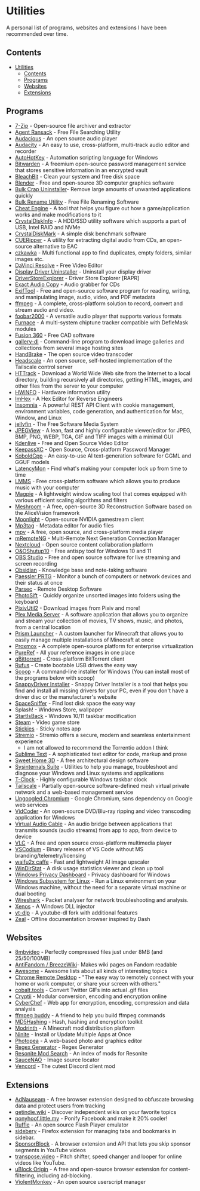 # Utilities
A personal list of programs, websites and extensions I have been recommended over time.

## Contents

- [Utilities](#utilities)
	- [Contents](#contents)
	- [Programs](#programs)
	- [Websites](#websites)
	- [Extensions](#extensions)

## Programs

- [7-Zip](https://7-zip.org/) - Open-source file archiver and extractor
- [Agent Ransack](https://www.mythicsoft.com/agentransack/) - Free File Searching Utility
- [Audacious](https://audacious-media-player.org/) - An open source audio player
- [Audacity](https://github.com/audacity/audacity) - An easy to use, cross-platform, multi-track audio editor and recorder
- [AutoHotKey](https://www.autohotkey.com/) - Automation scripting language for Windows
- [Bitwarden](https://bitwarden.com/) - A freemium open-source password management service that stores sensitive information in an encrypted vault
- [BleachBit](https://www.bleachbit.org/) - Clean your system and free disk space
- [Blender](https://www.blender.org/) - Free and open-source 3D computer graphics software
- [Bulk Crap Uninstaller](https://www.bcuninstaller.com/)- Remove large amounts of unwanted applications quickly
- [Bulk Rename Utility](https://www.bulkrenameutility.co.uk/) - Free File Renaming Software
- [Cheat Engine](https://www.cheatengine.org/) - A tool that helps you figure out how a game/application works and make modifications to it
- [CrystalDiskInfo](https://crystalmark.info/en/software/crystaldiskinfo/) - A HDD/SSD utility software which supports a part of USB, Intel RAID and NVMe
- [CrystalDiskMark](https://crystalmark.info/en/software/crystaldiskmark/) - A simple disk benchmark software
- [CUERipper](http://cue.tools/wiki/CUERipper) - A utility for extracting digital audio from CDs, an open-source alternative to EAC
- [czkawka](https://github.com/qarmin/czkawka) - Multi functional app to find duplicates, empty folders, similar images etc.
- [DaVinci Resolve](https://www.blackmagicdesign.com/products/davinciresolve) - Free Video Editor
- [Display Driver Uninstaller](https://www.guru3d.com/download/display-driver-uninstaller-download/) - Uninstall your display driver
- [DriverStoreExplorer](https://github.com/lostindark/DriverStoreExplorer) - Driver Store Explorer [RAPR]
- [Exact Audio Copy](https://www.exactaudiocopy.de/) - Audio grabber for CDs
- [ExifTool](https://exiftool.org/) - Free and open-source software program for reading, writing, and manipulating image, audio, video, and PDF metadata
- [ffmpeg](https://ffmpeg.org/) - A complete, cross-platform solution to record, convert and stream audio and video.
- [foobar2000](https://www.foobar2000.org/) - A versatile audio player that supports various formats
- [Furnace](https://github.com/tildearrow/furnace) - A multi-system chiptune tracker compatible with DefleMask modules
- [Fusion 360](https://www.autodesk.com/products/fusion-360/overview) - Free CAD software
- [gallery-dl](https://github.com/mikf/gallery-dl) - Command-line program to download image galleries and collections from several image hosting sites
- [HandBrake](https://handbrake.fr/) - The open source video transcoder
- [Headscale](https://headscale.net/) - An open source, self-hosted implementation of the Tailscale control server
- [HTTrack](https://www.httrack.com/) - Download a World Wide Web site from the Internet to a local directory, building recursively all directories, getting HTML, images, and other files from the server to your computer
- [HWiNFO](https://www.hwinfo.com/download/) - Hardware information utility
- [ImHex](https://github.com/WerWolv/ImHex) - A Hex Editor for Reverse Engineers
- [Insomnia](https://insomnia.rest/products/insomnia) - A powerful REST API Client with cookie management, environment variables, code generation, and authentication for Mac, Window, and Linux
- [jellyfin](https://jellyfin.org) - The Free Software Media System
- [JPEGView](https://sourceforge.net/projects/jpegview/) - A lean, fast and highly configurable viewer/editor for JPEG, BMP, PNG, WEBP, TGA, GIF and TIFF images with a minimal GUI
- [Kdenlive](https://kdenlive.org/) - Free and Open Source Video Editor
- [KeepassXC](https://github.com/keepassxreboot/keepassxc) - Open Source, Cross-platform Password Manager
- [KoboldCpp](https://github.com/LostRuins/koboldcpp) - An easy-to-use AI text-generation software for GGML and GGUF models
- [LatencyMon](https://resplendence.com/latencymon) - Find what's making your computer lock up from time to time
- [LMMS](https://lmms.io/) - Free cross-platform software which allows you to produce music with your computer
- [Magpie](https://github.com/Blinue/Magpie) - A lightweight window scaling tool that comes equipped with various efficient scaling algorithms and filters
- [Meshroom](https://github.com/alicevision/Meshroom) - A free, open-source 3D Reconstruction Software based on the AliceVision framework
- [Moonlight](https://moonlight-stream.org/) - Open-source NVIDIA gamestream client
- [Mp3tag](https://www.mp3tag.de/en/index.html) - Metadata editor for audio files
- [mpv](https://mpv.io/) - A free, open source, and cross-platform media player
- [mRemoteNG](https://mremoteng.org/) - Multi-Remote Next Generation Connection Manager
- [Nextcloud](https://nextcloud.com/) - Open source content collaboration platform
- [O&OShutup10](https://www.oo-software.com/en/shutup10) - Free antispy tool for Windows 10 and 11
- [OBS Studio](https://github.com/obsproject/obs-studio) - Free and open source software for live streaming and screen recording
- [Obsidian](https://obsidian.md/) - Knowledge base and note-taking software
- [Paessler PRTG](http://www.paessler.com/prtg) - Monitor a bunch of computers or network devices and their status at once
- [Parsec](https://parsec.app/) - Remote Desktop Software
- [PhotoSift](https://github.com/rlv-dan/PhotoSift) - Quickly organize unsorted images into folders using the keyboard
- [PixivUtil2](https://github.com/Nandaka/PixivUtil2) - Download images from Pixiv and more!
- [Plex Media Server](https://www.plex.tv/personal-media-server/) - A software application that allows you to organize and stream your collection of movies, TV shows, music, and photos, from a central location
- [Prism Launcher](https://github.com/PrismLauncher/PrismLauncher) - A custom launcher for Minecraft that allows you to easily manage multiple installations of Minecraft at once
- [Proxmox](https://www.proxmox.com/en/) - A complete open-source platform for enterprise virtualization
- [PureRef](https://www.pureref.com/) - All your reference images in one place
- [qBittorrent](https://www.qbittorrent.org/) - Cross-platform BitTorrent client
- [Rufus](https://rufus.ie/) - Create bootable USB drives the easy way
- [Scoop](https://scoop.sh) - A command-line installer for Windows (You can install most of the programs below with scoop)
- [SnappyDriver Installer](https://sdi-tool.org/) - Snappy Driver Installer is a tool that helps you find and install all missing drivers for your PC, even if you don't have a driver disc or the manufacturer's website
- [SpaceSniffer](https://sourceforge.net/projects/spacesniffer/) - Find lost disk space the easy way
- Splash! - Windows Store, wallpaper
- [StartIsBack](https://startisback.com/) - Windows 10/11 taskbar modification
- [Steam](https://store.steampowered.com/) - Video game store
- [Stickies](https://www.zhornsoftware.co.uk/stickies/) - Sticky notes app
- [Stremio](https://www.stremio.com/) - Stremio offers a secure, modern and seamless entertainment experience
	- I am not allowed to recommend the Torrentio addon I think
- [Sublime Text](https://www.sublimetext.com/) - A sophisticated text editor for code, markup and prose
- [Sweet Home 3D](https://sourceforge.net/projects/sweethome3d/) - A free architectural design software
- [Sysinternals Suite](https://learn.microsoft.com/en-us/sysinternals/downloads/sysinternals-suite) - Utilities to help you manage, troubleshoot and diagnose your Windows and Linux systems and applications
- [T-Clock](https://github.com/White-Tiger/T-Clock) - Highly configurable Windows taskbar clock
- [Tailscale](https://tailscale.com/) - Partially open-source software-defined mesh virtual private network and a web-based management service
- [Ungoogled Chromium](https://github.com/ungoogled-software/ungoogled-chromium) - Google Chromium, sans dependency on Google web services
- [VidCoder](https://vidcoder.net/) - An open-source DVD/Blu-ray ripping and video transcoding application for Windows
- [Virtual Audio Cable](https://vac.muzychenko.net/en/) - An audio bridge between applications that transmits sounds (audio streams) from app to app, from device to device
- [VLC](https://www.videolan.org/vlc/) - A free and open source cross-platform multimedia player
- [VSCodium](https://github.com/VSCodium/vscodium) - Binary releases of VS Code without MS branding/telemetry/licensing
- [waifu2x caffe](https://github.com/lltcggie/waifu2x-caffe) - Fast and lightweight AI image upscaler
- [WinDirStat](https://windirstat.net/) - A disk usage statistics viewer and clean up tool
- [Windows Privacy Dashboard](https://wpd.app/) - Privacy dashboard for Windows
- [Windows Subsystem for Linux](https://learn.microsoft.com/en-us/windows/wsl/install) - Run a Linux environment on your Windows machine, without the need for a separate virtual machine or dual booting
- [Wireshark](https://www.wireshark.org/) - Packet analyser for network troubleshooting and analysis.
- [Xenos](https://github.com/DarthTon/Xenos) - A Windows DLL injector
- [yt-dlp](https://github.com/yt-dlp/yt-dlp) - A youtube-dl fork with additional features
- [Zeal](https://github.com/zealdocs/zeal/) - Offline documentation browser inspired by Dash


## Websites
- [8mbvideo](https://8mb.video/) - Perfectly compressed files just under 8MB (and 25/50/100MB)
- [AntiFandom / BreezeWiki](https://antifandom.com/)- Makes wiki pages on Fandom readable
- [Awesome](https://awesome.re) - Awesome lists about all kinds of interesting topics
- [Chrome Remote Desktop](https://remotedesktop.google.com/home) - "The easy way to remotely connect with your home or work computer, or share your screen with others."
- [cobalt.tools](https://cobalt.tools/) - Convert Twitter GIFs into actual .gif files
- [Cryptii](https://cryptii.com/) - Modular conversion, encoding and encryption online
- [CyberChef](https://github.com/gchq/CyberChef) - Web app for encryption, encoding, compression and data analysis
- [ffmpeg buddy](https://evanhahn.github.io/ffmpeg-buddy/) - A friend to help you build ffmpeg commands
- [MD5Hashing](https://md5hashing.net/) - Hash, hashing and encryption toolkit
- [Modrinth](https://www.modrinth.com/mods) - A Minecraft mod distribution platform
- [Ninite](https://ninite.com/) - Install or Update Multiple Apps at Once
- [Photopea](https://www.photopea.com/) - A web-based photo and graphics editor
- [Regex Generator](https://regex-generator.olafneumann.org/?flags=i&sampleText=) - Regex Generator
- [Resonite Mod Search](https://resonite-mod-search.bree.dev/) - An index of mods for Resonite
- [SauceNAO](https://saucenao.com) - Image source locator
- [Vencord](https://vencord.dev) - The cutest Discord client mod

## Extensions
- [AdNauseam](https://adnauseam.io/) - A free browser extension designed to obfuscate browsing data and protect users from tracking
- [getindie.wiki](https://getindie.wiki/) - Discover independent wikis on your favorite topics
- [ponyhoof.little.my](https://ponyhoof.little.my) - Ponify Facebook and make it 20% cooler!
- [Ruffle](https://ruffle.rs/) - An open source Flash Player emulator
- [sidebery](https://github.com/mbnuqw/sidebery) - Firefox extension for managing tabs and bookmarks in sidebar.
- [SponsorBlock](https://sponsor.ajay.app/) - A browser extension and API that lets you skip sponsor segments in YouTube videos
- [transpose.video](https://transpose.video/) - Pitch shifter, speed changer and looper for online videos like YouTube.
- [uBlock Origin](https://ublockorigin.com/) - A free and open-source browser extension for content-filtering, including ad-blocking.
- [ViolentMonkey](https://violentmonkey.github.io/) - An open source userscript manager
